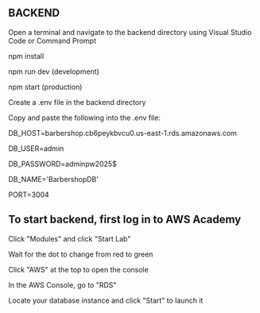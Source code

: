 ## BACKEND ##
Open a terminal and navigate to the backend directory using Visual Studio Code or Command Prompt

npm install

npm run dev (development)

npm start (production)

Create a .env file in the backend directory

Copy and paste the following into the .env file:

DB_HOST=barbershop.cb6peykbvcu0.us-east-1.rds.amazonaws.com

DB_USER=admin

DB_PASSWORD=adminpw2025$

DB_NAME='BarbershopDB'

PORT=3004

## To start backend, first log in to AWS Academy ##

Click "Modules" and click "Start Lab"

Wait for the dot to change from red to green

Click "AWS" at the top to open the console

In the AWS Console, go to "RDS"

Locate your database instance and click "Start" to launch it
